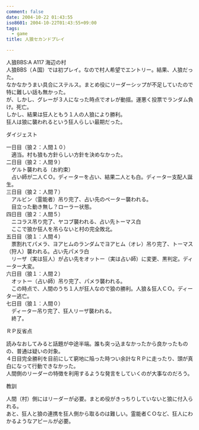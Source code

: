 ```yaml
---
comment: false
date: 2004-10-22 01:43:55
iso8601: 2004-10-22T01:43:55+09:00
tags:
  - game
title: 人狼セカンドプレイ

---
```


<div class="entry-body">
  <p>人狼BBS:A A117 海辺の村<br />
    人狼BBS（Ａ国）では初プレイ。なので村人希望でエントリー。結果、人狼だった。<br />
    なかなかうまい具合にステルス。まとめ役にリーダーシップが不足していたので特に難しい話も無かった。<br />
    が、しかし、グレーが３人になった時点でオレが動揺。運悪く投票でランダム負け。死亡。<br />
    しかし、結果は狂人ともう１人の人狼により勝利。<br />
    狂人は狼に襲われるという狂人らしい最期だった。</p>

  <p>ダイジェスト</p>

  <p>一日目（狼２：人間１０）<br />
    　適当。村も狼も方針らしい方針を決めなかった。<br />
    二日目（狼２：人間９）<br />
    　ゲルト襲われる（お約束）<br />
    　占い師が二人ＣＯ。ディーターを占い、結果二人とも白。ディーター支配人誕生。<br />
    三日目（狼２：人間７）<br />
    　アルビン（霊能者）吊り完了、占い先のペーター襲われる。<br />
    　目立った動き無し？ローラー状態。<br />
    四日目（狼２：人間５）<br />
    　ニコラス吊り完了、ヤコブ襲われる、占い先トーマス白<br />
    　ここで狼か狂人を吊らないと村の完全敗北。<br />
    五日目（狼１：人間４）<br />
    　票割れてパメラ、ヨアヒムのランダムでヨアヒム（オレ）吊り完了、トーマス（狩人）襲われる。占い先パメラ白<br />
    　リーザ（実は狂人）が占い先をオットー（実は占い師）に変更、黒判定。ディーター大変。<br />
    六日目（狼１：人間２）<br />
    　オットー（占い師）吊り完了、パメラ襲われる。<br />
    　この時点で、人間のうち１人が狂人なので狼の勝利。人狼＆狂人ＣＯ。ディーター逃亡。<br />
    七日目（狼１：人間０）<br />
    　ディーター吊り完了、狂人リーザ襲われる。<br />
    　終了。</p>

  <p>ＲＰ反省点</p>

  <p>読みなおしてみると話題が中途半端。誰も突っ込まなかったから良かったものの、普通は疑いの対象。<br />
    ４日目完全勝利を目前にして窮地に陥った時つい余計なＲＰに走ったり、頭が真白になって行動できなかった。<br />
    人間側のリーダーの特徴を利用するような発言をしていくのが大事なのだろう。</p>

  <p>教訓</p>

  <p>人間（村）側にはリーダーが必要。まとめ役がきっちりしていないと狼に付入られる。<br />
    あと、狂人と狼の連携を狂人側から取るのは難しい。霊能者ＣＯなど、狂人にわかるようなアピールが必要。</p>
</div>
